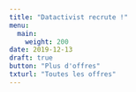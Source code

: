 ```yaml
---
title: "Datactivist recrute !"
menu:
  main:
    weight: 200
date: 2019-12-13
draft: true
button: "Plus d'offres"
txturl: "Toutes les offres"
---
```


